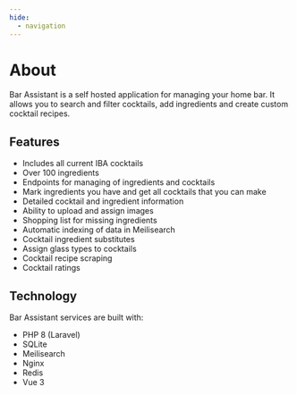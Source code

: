 ```yaml
---
hide:
  - navigation
---
```


# About

Bar Assistant is a self hosted application for managing your home bar. It allows you to search and filter cocktails, add ingredients and create custom cocktail recipes.

## Features
- Includes all current IBA cocktails
- Over 100 ingredients
- Endpoints for managing of ingredients and cocktails
- Mark ingredients you have and get all cocktails that you can make
- Detailed cocktail and ingredient information
- Ability to upload and assign images
- Shopping list for missing ingredients
- Automatic indexing of data in Meilisearch
- Cocktail ingredient substitutes
- Assign glass types to cocktails
- Cocktail recipe scraping
- Cocktail ratings

## Technology

Bar Assistant services are built with:

- PHP 8 (Laravel)
- SQLite
- Meilisearch
- Nginx
- Redis
- Vue 3
